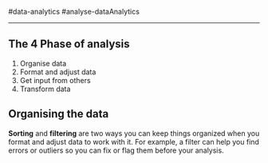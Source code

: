 #data-analytics 
#analyse-dataAnalytics 

---
## The 4 Phase of analysis
1. Organise data
2. Format and adjust data
3. Get input from others
4. Transform data

## Organising the data

**Sorting** and **filtering** are two ways you can keep things organized when you format and adjust data to work with it. For example, a filter can help you find errors or outliers so you can fix or flag them before your analysis.


